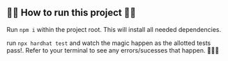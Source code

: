 ## 👷‍♂️ How to run this project 👷‍♂️
Run ```npm i```  within the project root. This will install all needed dependencies. 

run ```npx hardhat test``` and watch the magic happen as the allotted tests pass!. Refer to your terminal to see any errors/sucesses that happen. 🚫🚫🚫